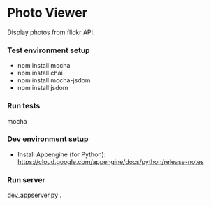 # Photo Viewer

Display photos from flickr API.

### Test environment setup
* npm install mocha
* npm install chai
* npm install mocha-jsdom
* npm install jsdom

### Run tests
mocha

### Dev environment setup
* Install Appengine (for Python):
  https://cloud.google.com/appengine/docs/python/release-notes

### Run server
dev_appserver.py .
